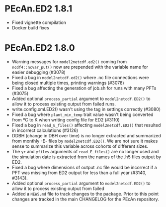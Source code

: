 # PEcAn.ED2 1.8.1

* Fixed vignette compilation
* Docker build fixes


# PEcAn.ED2 1.8.0

* Warning messages for `model2netcdf.ed2()` coming from `ncdf4::ncvar_put()` now are prepended with the variable name for easier debugging (#3078)
* Fixed a bug in `model2netcdf.ed2()` where .nc file connections were being closed multiple times, printing warnings (#3078)
* Fixed a bug affecting the generation of job.sh for runs with many PFTs (#3075)
* Added optional `process_partial` argument to `model2netcdf.ED2()` to allow it to process existing output from failed runs.
* write.config.xml.ED2() wasn't using the <revision> tag in settings correctly (#3080)
* Fixed a bug where `plant_min_temp` trait value wasn't being converted from ºC to K when writing config file for ED2 (#3110)
* Fixed a bug in `read_E_files()` affecting `model2netcdf.ED2()` that resulted in incorrect calculations (#3126)
* DDBH (change in DBH over time) is no longer extracted and summarized from monthly -E- files by `model2netcdf.ED2()`.  We are not sure it makes sense to summarize this variable across cohorts of different sizes.
* The `yr` and `yfiles` arguments of `read_E_files()` are no longer used and the simulation date is extracted from the names of the .h5 files output by ED2.
* Fixed a bug where dimensions of output .nc file would be incorrect if a PFT was missing from ED2 output for less than a full year (#3140, #3143).
* Added optional `process_partial` argument to `model2netcdf.ED2()` to allow it to process existing output from failed 
* Added a `NEWS.md` file to track changes to the package. Prior to this point changes are tracked in the main CHANGELOG for the PEcAn repository.
